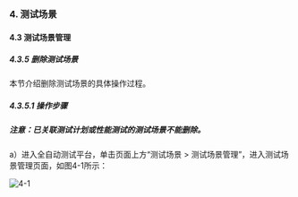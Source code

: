 ### 4. 测试场景

#### 4.3 测试场景管理 

##### 4.3.5 删除测试场景

本节介绍删除测试场景的具体操作过程。

##### 4.3.5.1 操作步骤

##### 注意：已关联测试计划或性能测试的测试场景不能删除。

a）进入全自动测试平台，单击页面上方“测试场景 > 测试场景管理”，进入测试场景管理页面，如图4-1所示：

![4-1](https://www.feisuanyz.com/fstest/cscj/cscjmanage/11.png)
